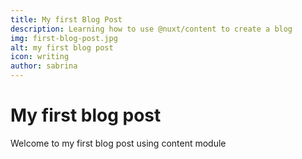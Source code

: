 ```yaml
---
title: My first Blog Post
description: Learning how to use @nuxt/content to create a blog
img: first-blog-post.jpg
alt: my first blog post
icon: writing
author: sabrina
---
```


# My first blog post

Welcome to my first blog post using content module
